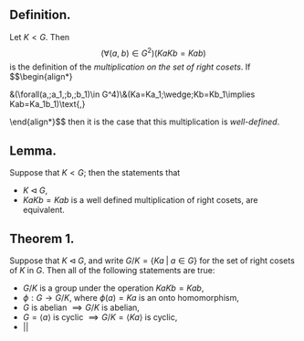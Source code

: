 
## Definition.

Let $K<G$. Then
$$(\forall(a,\;b)\in G^2)(KaKb=Kab)$$
is the definition of the *multiplication on the set of right cosets*. If
$$\begin{align*}

&(\forall(a,\;a_1,\;b,\;b_1)\in G^4)\\&(Ka=Ka_1\;\wedge\;Kb=Kb_1\implies Kab=Ka_1b_1)\text{,}

\end{align*}$$
then it is the case that this multiplication is *well-defined*.

## Lemma.

Suppose that $K<G$; then the statements that
- $K\triangleleft G$,
- $KaKb=Kab$ is a well defined multiplication of right cosets,
are equivalent.

## Theorem 1.

Suppose that $K\triangleleft G$, and write $G/K=\{Ka\;|\;a\in G\}$ for the set of right cosets of $K$ in $G$. Then all of the following statements are true:
- $G/K$ is a group under the operation $KaKb=Kab$,
-  $\phi:G\rightarrow G/K$, where $\phi(a)=Ka$ is an onto homomorphism,
- $G$ is abelian $\implies G/K$ is abelian,
- $G=\langle a\rangle$ is cyclic $\implies G/K=\langle Ka\rangle$ is cyclic,
- $||$